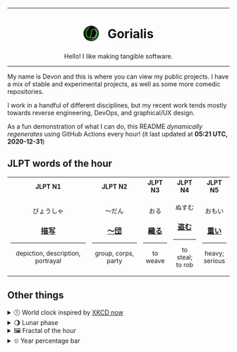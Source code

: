 ***

<h1 align="center">
<sub>
    <img src="readme/resources/avatar.png" height="36">
</sub>
&nbsp;
Gorialis
</h1>
<p align="center">
Hello! I like making tangible software.
</p>

***

My name is Devon and this is where you can view my public projects. I have a mix of stable and experimental projects, as well as some more comedic repositories.

I work in a handful of different disciplines, but my recent work tends mostly towards reverse engineering, DevOps, and graphical/UX design.

As a fun demonstration of what I can do, this README *dynamically regenerates* using GitHub Actions every hour! (it last updated at **05:21 UTC, 2020-12-31**)

<h2>JLPT words of the hour</h2>
<table>
    <tr>
        <th>JLPT N1</th>
        <th>JLPT N2</th>
        <th>JLPT N3</th>
        <th>JLPT N4</th>
        <th>JLPT N5</th>
    </tr>
    <tr>
        <td>
            <p align="center">びょうしゃ</p>
            <h3 align="center"><b><a href="https://jisho.org/search/%E6%8F%8F%E5%86%99">描写</a></b></h3>
            <hr>
            <p align="center">depiction,<wbr> description,<wbr> portrayal</p>
        </td>
        <td>
            <p align="center">～だん</p>
            <h3 align="center"><b><a href="https://jisho.org/search/%EF%BD%9E%E5%9B%A3">～団</a></b></h3>
            <hr>
            <p align="center">group,<wbr> corps,<wbr> party</p>
        </td>
        <td>
            <p align="center">おる</p>
            <h3 align="center"><b><a href="https://jisho.org/search/%E7%B9%94%E3%82%8B">織る</a></b></h3>
            <hr>
            <p align="center">to weave</p>
        </td>
        <td>
            <p align="center">ぬすむ</p>
            <h3 align="center"><b><a href="https://jisho.org/search/%E7%9B%97%E3%82%80">盗む</a></b></h3>
            <hr>
            <p align="center">to steal;<br> to rob</p>
        </td>
        <td>
            <p align="center">おもい</p>
            <h3 align="center"><b><a href="https://jisho.org/search/%E9%87%8D%E3%81%84">重い</a></b></h3>
            <hr>
            <p align="center">heavy;<br> serious</p>
        </td>
    </tr>
</table>

<h2>Other things</h2>
<details>
<summary>🕔  World clock inspired by <a href="https://xkcd.com/now">XKCD now</a></summary>

> <img src="generated/now.png" width="512">

</details>
<details>
<summary>🌖 Lunar phase</summary>

The moon is approximately 58.07% through its phase (Waning Gibbous).

</details>
<details>
<summary>&#x1f5bc; Fractal of the hour</summary>

> <img src="generated/fractal.png" width="512">

</details>
<details>
<summary>&#x23f2; Year percentage bar</summary>
<pre><code>2020 [███████████████████▁] 99.79%</code></pre>
</details>
